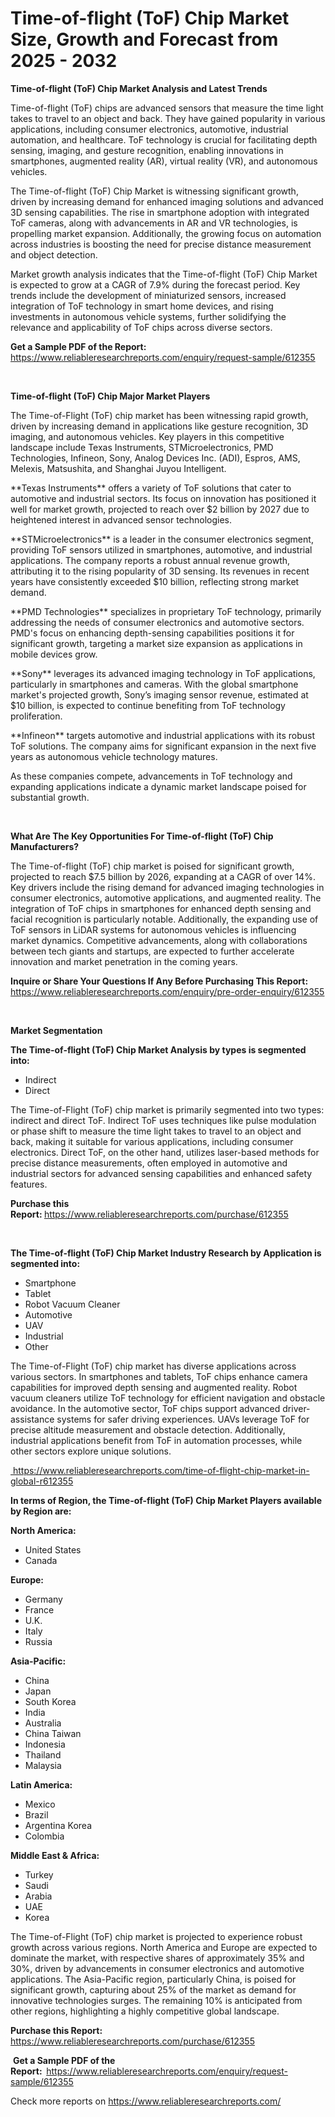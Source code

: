 <p><h1>Time-of-flight (ToF) Chip Market Size, Growth and Forecast from 2025 - 2032</h1></p><p><strong>Time-of-flight (ToF) Chip Market Analysis and Latest Trends</strong></p>
<p><p>Time-of-flight (ToF) chips are advanced sensors that measure the time light takes to travel to an object and back. They have gained popularity in various applications, including consumer electronics, automotive, industrial automation, and healthcare. ToF technology is crucial for facilitating depth sensing, imaging, and gesture recognition, enabling innovations in smartphones, augmented reality (AR), virtual reality (VR), and autonomous vehicles.</p><p>The Time-of-flight (ToF) Chip Market is witnessing significant growth, driven by increasing demand for enhanced imaging solutions and advanced 3D sensing capabilities. The rise in smartphone adoption with integrated ToF cameras, along with advancements in AR and VR technologies, is propelling market expansion. Additionally, the growing focus on automation across industries is boosting the need for precise distance measurement and object detection.</p><p>Market growth analysis indicates that the Time-of-flight (ToF) Chip Market is expected to grow at a CAGR of 7.9% during the forecast period. Key trends include the development of miniaturized sensors, increased integration of ToF technology in smart home devices, and rising investments in autonomous vehicle systems, further solidifying the relevance and applicability of ToF chips across diverse sectors.</p></p>
<p><strong>Get a Sample PDF of the Report:&nbsp;</strong> <a href="https://www.reliableresearchreports.com/enquiry/request-sample/612355?utm_campaign=3110&utm_medium=2&utm_source=Github&utm_content=ia&utm_term=07042025&utm_id=time-of-flight-tof-chip">https://www.reliableresearchreports.com/enquiry/request-sample/612355</a></p>
<p>&nbsp;</p>
<p><strong>Time-of-flight (ToF) Chip Major Market Players</strong></p>
<p><p>The Time-of-Flight (ToF) chip market has been witnessing rapid growth, driven by increasing demand in applications like gesture recognition, 3D imaging, and autonomous vehicles. Key players in this competitive landscape include Texas Instruments, STMicroelectronics, PMD Technologies, Infineon, Sony, Analog Devices Inc. (ADI), Espros, AMS, Melexis, Matsushita, and Shanghai Juyou Intelligent.</p><p>**Texas Instruments** offers a variety of ToF solutions that cater to automotive and industrial sectors. Its focus on innovation has positioned it well for market growth, projected to reach over $2 billion by 2027 due to heightened interest in advanced sensor technologies.</p><p>**STMicroelectronics** is a leader in the consumer electronics segment, providing ToF sensors utilized in smartphones, automotive, and industrial applications. The company reports a robust annual revenue growth, attributing it to the rising popularity of 3D sensing. Its revenues in recent years have consistently exceeded $10 billion, reflecting strong market demand.</p><p>**PMD Technologies** specializes in proprietary ToF technology, primarily addressing the needs of consumer electronics and automotive sectors. PMD's focus on enhancing depth-sensing capabilities positions it for significant growth, targeting a market size expansion as applications in mobile devices grow.</p><p>**Sony** leverages its advanced imaging technology in ToF applications, particularly in smartphones and cameras. With the global smartphone market's projected growth, Sony’s imaging sensor revenue, estimated at $10 billion, is expected to continue benefiting from ToF technology proliferation.</p><p>**Infineon** targets automotive and industrial applications with its robust ToF solutions. The company aims for significant expansion in the next five years as autonomous vehicle technology matures.</p><p>As these companies compete, advancements in ToF technology and expanding applications indicate a dynamic market landscape poised for substantial growth.</p></p>
<p>&nbsp;</p>
<p><strong>What Are The Key Opportunities For Time-of-flight (ToF) Chip Manufacturers?</strong></p>
<p><p>The Time-of-flight (ToF) chip market is poised for significant growth, projected to reach $7.5 billion by 2026, expanding at a CAGR of over 14%. Key drivers include the rising demand for advanced imaging technologies in consumer electronics, automotive applications, and augmented reality. The integration of ToF chips in smartphones for enhanced depth sensing and facial recognition is particularly notable. Additionally, the expanding use of ToF sensors in LiDAR systems for autonomous vehicles is influencing market dynamics. Competitive advancements, along with collaborations between tech giants and startups, are expected to further accelerate innovation and market penetration in the coming years.</p></p>
<p><strong>Inquire or Share Your Questions If Any Before Purchasing This Report:</strong> <a href="https://www.reliableresearchreports.com/enquiry/pre-order-enquiry/612355?utm_campaign=3110&utm_medium=2&utm_source=Github&utm_content=ia&utm_term=07042025&utm_id=time-of-flight-tof-chip">https://www.reliableresearchreports.com/enquiry/pre-order-enquiry/612355</a></p>
<p>&nbsp;</p>
<p><strong>Market Segmentation</strong></p>
<p><strong>The Time-of-flight (ToF) Chip Market Analysis by types is segmented into:</strong></p>
<p><ul><li>Indirect</li><li>Direct</li></ul></p>
<p><p>The Time-of-Flight (ToF) chip market is primarily segmented into two types: indirect and direct ToF. Indirect ToF uses techniques like pulse modulation or phase shift to measure the time light takes to travel to an object and back, making it suitable for various applications, including consumer electronics. Direct ToF, on the other hand, utilizes laser-based methods for precise distance measurements, often employed in automotive and industrial sectors for advanced sensing capabilities and enhanced safety features.</p></p>
<p><strong>Purchase this Report:&nbsp;</strong><a href="https://www.reliableresearchreports.com/purchase/612355?utm_campaign=3110&utm_medium=2&utm_source=Github&utm_content=ia&utm_term=07042025&utm_id=time-of-flight-tof-chip">https://www.reliableresearchreports.com/purchase/612355</a></p>
<p>&nbsp;</p>
<p><strong>The Time-of-flight (ToF) Chip Market Industry Research by Application is segmented into:</strong></p>
<p><ul><li>Smartphone</li><li>Tablet</li><li>Robot Vacuum Cleaner</li><li>Automotive</li><li>UAV</li><li>Industrial</li><li>Other</li></ul></p>
<p><p>The Time-of-Flight (ToF) chip market has diverse applications across various sectors. In smartphones and tablets, ToF chips enhance camera capabilities for improved depth sensing and augmented reality. Robot vacuum cleaners utilize ToF technology for efficient navigation and obstacle avoidance. In the automotive sector, ToF chips support advanced driver-assistance systems for safer driving experiences. UAVs leverage ToF for precise altitude measurement and obstacle detection. Additionally, industrial applications benefit from ToF in automation processes, while other sectors explore unique solutions.</p></p>
<p><a href="https://www.reliableresearchreports.com/time-of-flight-chip-market-in-global-r612355?utm_campaign=3110&utm_medium=2&utm_source=Github&utm_content=ia&utm_term=07042025&utm_id=time-of-flight-tof-chip">&nbsp;https://www.reliableresearchreports.com/time-of-flight-chip-market-in-global-r612355</a></p>
<p><strong>In terms of Region, the Time-of-flight (ToF) Chip Market Players available by Region are:</strong></p>
<p>
    <p> <strong> North America: </strong>
        <ul>
            <li>United States</li>
            <li>Canada</li>
        </ul>
        </p> 
    <p> <strong> Europe: </strong>
        <ul>
            <li>Germany</li>
            <li>France</li>
            <li>U.K.</li>
            <li>Italy</li>
            <li>Russia</li>
        </ul>
        </p> 
    <p> <strong> Asia-Pacific: </strong>
        <ul>
            <li>China</li>
            <li>Japan</li>
            <li>South Korea</li>
            <li>India</li>
            <li>Australia</li>
            <li>China Taiwan</li>
            <li>Indonesia</li>
            <li>Thailand</li>
            <li>Malaysia</li>
        </ul>
        </p> 
    <p> <strong> Latin America: </strong>
        <ul>
            <li>Mexico</li>
            <li>Brazil</li>
            <li>Argentina Korea</li>
            <li>Colombia</li>
        </ul>
        </p> 
    <p> <strong> Middle East & Africa: </strong>
        <ul>
            <li>Turkey</li>
            <li>Saudi</li>
            <li>Arabia</li>
            <li>UAE</li>
            <li>Korea</li>
        </ul>
    </p>
    </p>
<p><p>The Time-of-Flight (ToF) chip market is projected to experience robust growth across various regions. North America and Europe are expected to dominate the market, with respective shares of approximately 35% and 30%, driven by advancements in consumer electronics and automotive applications. The Asia-Pacific region, particularly China, is poised for significant growth, capturing about 25% of the market as demand for innovative technologies surges. The remaining 10% is anticipated from other regions, highlighting a highly competitive global landscape.</p></p>
<p><strong>Purchase this Report: </strong><a href="https://www.reliableresearchreports.com/purchase/612355?utm_campaign=3110&utm_medium=2&utm_source=Github&utm_content=ia&utm_term=07042025&utm_id=time-of-flight-tof-chip">https://www.reliableresearchreports.com/purchase/612355</a></p>
<p>&nbsp;<strong>Get a Sample PDF of the Report:&nbsp;&nbsp;</strong><a href="https://www.reliableresearchreports.com/enquiry/request-sample/612355?utm_campaign=3110&utm_medium=2&utm_source=Github&utm_content=ia&utm_term=07042025&utm_id=time-of-flight-tof-chip">https://www.reliableresearchreports.com/enquiry/request-sample/612355</a></p>
<p><strong></strong></p>
<p>Check more reports on <a href="https://www.reliableresearchreports.com/?utm_campaign=3110&utm_medium=2&utm_source=Github&utm_content=ia&utm_term=07042025&utm_id=time-of-flight-tof-chip">https://www.reliableresearchreports.com/</a></p>